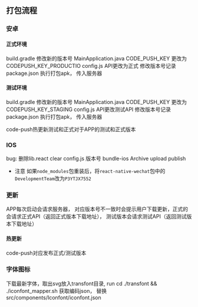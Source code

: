 ## 打包流程

### 安卓

#### 正式环境
build.gradle 修改新的版本号
MainApplication.java CODE_PUSH_KEY 更改为 CODEPUSH_KEY_PRODUCTIO
config.js API更改为正式
修改版本号记录 package.json
执行打包apk， 传入服务器

#### 测试环境
build.gradle 修改新的版本号
MainApplication.java CODE_PUSH_KEY 更改为 CODEPUSH_KEY_STAGING
config.js API更改测试API
修改版本号记录 package.json
执行打包apk， 传入服务器


code-push热更新测试和正式对于APP的测试和正式版本

### IOS
bug: 删除lib.react
clear
config.js
版本号
bundle-ios
Archive
upload
publish

- 注意
如果`node_modules`包重装后，将`react-native-wechat`包中的`DevelopmentTeam`改为`P3YTJX7552`

### 更新

APP每次启动会请求服务器， 对应版本号不一致时会提示用户下载更新，正式的会请求正式API（返回正式版本下载地址）， 测试版本会请求测试API（返回测试版本下载地址）

#### 热更新

code-push对应发布正式/测试版本

### 字体图标

下载最新字体，取出svg放入transfont目录, run cd ./transfont && ./iconfont_mapper.sh 获取编码json， 替换 src/components/Iconfont/iconfont.json